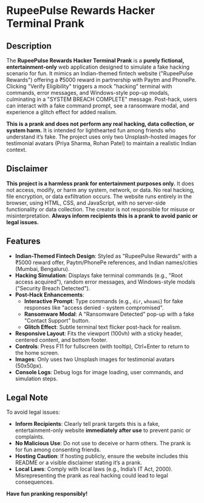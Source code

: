 # RupeePulse Rewards Hacker Terminal Prank

## Description
The **RupeePulse Rewards Hacker Terminal Prank** is a **purely fictional, entertainment-only** web application designed to simulate a fake hacking scenario for fun. It mimics an Indian-themed fintech website ("RupeePulse Rewards") offering a ₹5000 reward in partnership with Paytm and PhonePe. Clicking "Verify Eligibility" triggers a mock "hacking" terminal with commands, error messages, and Windows-style pop-up modals, culminating in a "SYSTEM BREACH COMPLETE" message. Post-hack, users can interact with a fake command prompt, see a ransomware modal, and experience a glitch effect for added realism.

**This is a prank and does not perform any real hacking, data collection, or system harm.** It is intended for lighthearted fun among friends who understand it’s fake. The project uses only two Unsplash-hosted images for testimonial avatars (Priya Sharma, Rohan Patel) to maintain a realistic Indian context.

## Disclaimer
**This project is a harmless prank for entertainment purposes only.** It does not access, modify, or harm any system, network, or data. No real hacking, file encryption, or data exfiltration occurs. The website runs entirely in the browser, using HTML, CSS, and JavaScript, with no server-side functionality or data collection. The creator is not responsible for misuse or misinterpretation. **Always inform recipients this is a prank to avoid panic or legal issues.**

## Features
- **Indian-Themed Fintech Design**: Styled as "RupeePulse Rewards" with a ₹5000 reward offer, Paytm/PhonePe references, and Indian names/cities (Mumbai, Bengaluru).
- **Hacking Simulation**: Displays fake terminal commands (e.g., "Root access acquired"), random error messages, and Windows-style modals ("Security Breach Detected").
- **Post-Hack Enhancements**:
  - **Interactive Prompt**: Type commands (e.g., `dir`, `whoami`) for fake responses like "access denied - system compromised".
  - **Ransomware Modal**: A "Ransomware Detected" pop-up with a fake "Contact Support" button.
  - **Glitch Effect**: Subtle terminal text flicker post-hack for realism.
- **Responsive Layout**: Fits the viewport (100vh) with a sticky header, centered content, and bottom footer.
- **Controls**: Press F11 for fullscreen (with tooltip), Ctrl+Enter to return to the home screen.
- **Images**: Only uses two Unsplash images for testimonial avatars (50x50px).
- **Console Logs**: Debug logs for image loading, user commands, and simulation steps.


## Legal Note
To avoid legal issues:
- **Inform Recipients**: Clearly tell prank targets this is a fake, entertainment-only website **immediately after use** to prevent panic or complaints.
- **No Malicious Use**: Do not use to deceive or harm others. The prank is for fun among consenting friends.
- **Hosting Caution**: If hosting publicly, ensure the website includes this README or a visible disclaimer stating it’s a prank.
- **Local Laws**: Comply with local laws (e.g., India’s IT Act, 2000). Misrepresenting the prank as real hacking could lead to legal consequences.

**Have fun pranking responsibly!**
